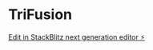 # TriFusion

[Edit in StackBlitz next generation editor ⚡️](https://stackblitz.com/~/github.com/BeastCode/TriFusion)